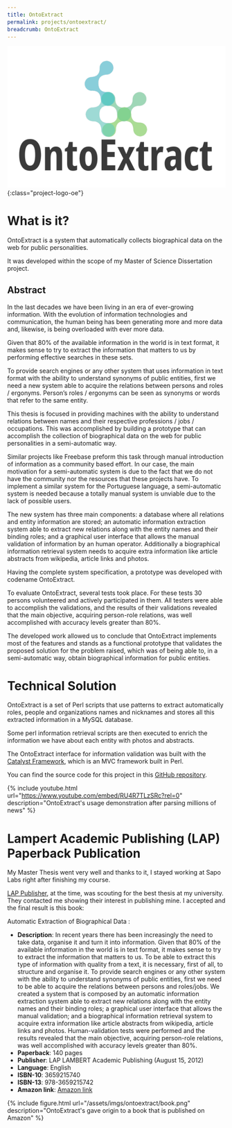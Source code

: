 ```yaml
---
title: OntoExtract
permalink: projects/ontoextract/
breadcrumb: OntoExtract
---
```


![Logo](/assets/imgs/ontoextract/logo.png){:class="project-logo-oe"}

# What is it?

OntoExtract is a system that automatically collects biographical data on the web for public personalities.


It was developed within the scope of my Master of Science Dissertation project.

## Abstract

In the last decades we have been living in an era of ever-growing information. With the evolution of information technologies and communication, the human being has been generating more and more data and, likewise, is being overloaded with ever more data.

Given that 80% of the available information in the world is in text format, it makes sense to try to extract the information that matters to us by performing effective searches in these sets.

To provide search engines or any other system that uses information in text format with the ability to understand synonyms of public entities, first we need a new system able to acquire the relations between persons and roles / ergonyms. Person’s roles / ergonyms can be seen as synonyms or words that refer to the same entity.

This thesis is focused in providing machines with the ability to understand relations between names and their respective professions / jobs / occupations. This was accomplished by building a prototype that can accomplish the collection of biographical data on the web for public personalities in a semi-automatic way.

Similar projects like Freebase preform this task through manual introduction of information as a community based effort. In our case, the main motivation for a semi-automatic system is due to the fact that we do not have the community nor the resources that these projects have. To implement a similar system for the Portuguese language, a semi-automatic system is needed because a totally manual system is unviable due to the lack of possible users.

The new system has three main components: a database where all relations and entity information are stored; an automatic information extraction system able to extract new relations along with the entity names and their binding roles; and a graphical user interface that allows the manual validation of information by an human operator. Additionally a biographical information retrieval system needs to acquire extra information like article abstracts from wikipedia, article links and photos.

Having the complete system specification, a prototype was developed with codename OntoExtract.

To evaluate OntoExtract, several tests took place. For these tests 30 persons volunteered and actively participated in them. All testers were able to accomplish the validations, and the results of their validations revealed that the main objective, acquiring person-role relations, was well accomplished with accuracy levels greater than 80%.

The developed work allowed us to conclude that OntoExtract implements most of the features and stands as a functional prototype that validates the proposed solution for the problem raised, which was of being able to, in a semi-automatic way, obtain biographical information for public entities.


# Technical Solution

OntoExtract is a set of Perl scripts that use patterns to extract automatically roles, people and organizations names and nicknames and stores all this extracted information in a MySQL database.

Some perl information retrieval scripts are then executed to enrich the information we have about each entity with photos and abstracts.

The OntoExtract interface for information validation was built with the [Catalyst Framework](http://www.catalystframework.org/), which is an MVC framework built in Perl.

You can find the source code for this project in this [GitHub repository](https://github.com/zepedropaixao/ontoextract).

{% include youtube.html url="https://www.youtube.com/embed/RU4R7TLzSRc?rel=0" description="OntoExtract's usage demonstration after parsing millions of news" %}

# Lampert Academic Publishing (LAP) Paperback Publication

My Master Thesis went very well and thanks to it, I stayed working at Sapo Labs right after finishing my course. 

[LAP Publisher](https://www.lap-publishing.com/), at the time, was scouting for the best thesis at my university. They contacted me showing their interest in publishing mine. I accepted and the final result is this book:

Automatic Extraction of Biographical Data :

- **Description**: In recent years there has been increasingly the need to take data, organise it and turn it into information. Given that 80% of the available information in the world is in text format, it makes sense to try to extract the information that matters to us. To be able to extract this type of information with quality from a text, it is necessary, first of all, to structure and organise it. To provide search engines or any other system with the ability to understand synonyms of public entities, first we need to be able to acquire the relations between persons and roles/jobs. We created a system that is composed by an automatic information extraction system able to extract new relations along with the entity names and their binding roles; a graphical user interface that allows the manual validation; and a biographical information retrieval system to acquire extra information like article abstracts from wikipedia, article links and photos. Human-validation tests were performed and the results revealed that the main objective, acquiring person-role relations, was well accomplished with accuracy levels greater than 80%.
- **Paperback**: 140 pages
- **Publisher**: LAP LAMBERT Academic Publishing (August 15, 2012)
- **Language**: English
- **ISBN-10**: 3659215740
- **ISBN-13**: 978-3659215742
- **Amazon link**: [Amazon link](https://www.amazon.com/Automatic-Extraction-of-Biographical-Data/dp/3659215740)


{% include figure.html url="/assets/imgs/ontoextract/book.png" description="OntoExtract's gave origin to a book that is published on Amazon" %}
